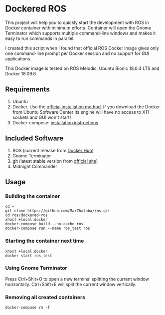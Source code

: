 # Dockered ROS 

This project will help you to quickly start the development with ROS in Docker container with minimum efforts. Container will open the Gnome Terminator which supports multiple command-line windows and makes it easy to run commands in parallel.

I created this script when I found that official ROS Docker image gives only one command-line prompt per Docker session and no support for GUI applications.

This Docker image is tested on ROS Melodic, Ubuntu Bionic 18.0.4 LTS and Docker 18.09.6

## Requirements

1. Ubuntu
2. Docker. Use the [official installation method](https://docs.docker.com/install/linux/docker-ce/ubuntu). If you download the Docker from Ubuntu Software Center its engine will have no access to X11 sockets and GUI won't start!
3. Docker-compose: [installation instructions](https://docs.docker.com/compose/install).

## Included Software

1. ROS (current release from [Docker Hub](https://hub.docker.com/_/ros))
2. Gnome Terminator
2. git (latest stable version from [official site](https://git-scm.com/download/linux))
3. Midnight Commander

## Usage

### Building the container

```
cd ~
git clone https://github.com/MaxZhaloba/ros.git
cd ros/dockered-ros
xhost +local:docker
docker-compose build --no-cache ros
docker-compose run --name ros_test ros
```

### Starting the container next time

```
xhost +local:docker
docker start ros_test
```

### Using Gnome Terminator

Press Ctrl+Shit+O to open a new terminal splitting the current window horizontally. Ctrl+Shift+E will split the current window vertically.

### Removing all created containers

```
docker-compose rm -f
```